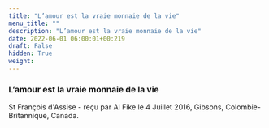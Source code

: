 ```yaml
---
title: "L’amour est la vraie monnaie de la vie"
menu_title: ""
description: "L’amour est la vraie monnaie de la vie"
date: 2022-06-01 06:00:01+00:219
draft: False
hidden: True
weight:
---
```

### L’amour est la vraie monnaie de la vie

St François d'Assise - reçu par Al Fike le 4 Juillet 2016, Gibsons, Colombie-Britannique, Canada.




